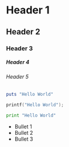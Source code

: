 # Header 1
## Header 2
### Header 3
##### Header 4
###### Header 5

```ruby
puts "Hello World"
```
```c
printf("Hello World");
```
```python
print "Hello World"
```
* Bullet 1
* Bullet 2
* Bullet 3
